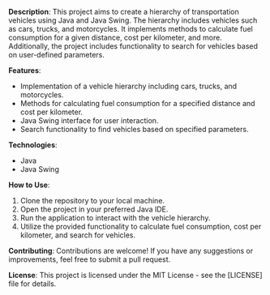 **Description**:
This project aims to create a hierarchy of transportation vehicles using Java and Java Swing. The hierarchy includes vehicles such as cars, trucks, and motorcycles. It implements methods to calculate fuel consumption for a given distance, cost per kilometer, and more. Additionally, the project includes functionality to search for vehicles based on user-defined parameters.

**Features**:
- Implementation of a vehicle hierarchy including cars, trucks, and motorcycles.
- Methods for calculating fuel consumption for a specified distance and cost per kilometer.
- Java Swing interface for user interaction.
- Search functionality to find vehicles based on specified parameters.

**Technologies**:
- Java
- Java Swing

**How to Use**:
1. Clone the repository to your local machine.
2. Open the project in your preferred Java IDE.
3. Run the application to interact with the vehicle hierarchy.
4. Utilize the provided functionality to calculate fuel consumption, cost per kilometer, and search for vehicles.

**Contributing**:
Contributions are welcome! If you have any suggestions or improvements, feel free to submit a pull request.

**License**:
This project is licensed under the MIT License - see the [LICENSE] file for details.
